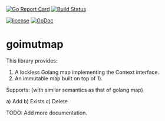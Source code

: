 
[![Go Report Card](https://goreportcard.com/badge/github.com/ronin13/goimutmap)](https://goreportcard.com/report/github.com/ronin13/goimutmap)
[![Build Status](https://travis-ci.org/ronin13/goimutmap.svg?branch=master)](https://travis-ci.org/ronin13/goimutmap)

[![license](http://img.shields.io/badge/license-MIT-blue.svg)](https://raw.githubusercontent.com/ronin13/goimutmap/master/LICENSE)
[![GoDoc](https://godoc.org/github.com/ronin13/goimutmap?status.svg)](https://godoc.org/github.com/ronin13/goimutmap)


# goimutmap

This library provides:

1) A lockless Golang map implementing the Context interface. 
2) An immutable map built on top of 1).

Supports: (with similar semantics as that of golang map)

a) Add
b) Exists
c) Delete

TODO: Add more documentation.
